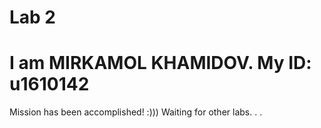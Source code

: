 # Lab 2
# I am MIRKAMOL KHAMIDOV.  My ID: u1610142

Mission has been accomplished! :)))
Waiting for other labs. . .
